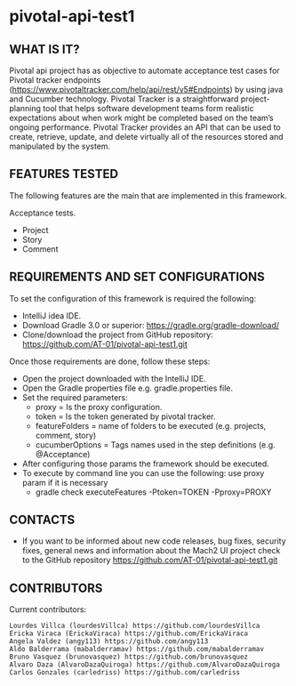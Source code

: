 # pivotal-api-test1

WHAT IS IT?
------------

Pivotal api project has as objective to automate acceptance test cases for Pivotal tracker
endpoints (https://www.pivotaltracker.com/help/api/rest/v5#Endpoints) by using java and Cucumber technology.
Pivotal Tracker is a straightforward project-planning tool that helps software development teams form
realistic expectations about when work might be completed based on the team’s ongoing performance.
Pivotal Tracker provides an API that can be used to create, retrieve, update, and delete virtually all
of the resources stored and manipulated by the system.

FEATURES TESTED
---------------

The following features are the main that are implemented in this framework.

   Acceptance tests.

   - Project
   - Story
   - Comment

REQUIREMENTS AND SET CONFIGURATIONS
-----------------------------------

To set the configuration of this framework is required the following:

   - IntelliJ idea IDE.
   - Download Gradle 3.0 or superior: https://gradle.org/gradle-download/
   - Clone/download the project from GitHub repository: https://github.com/AT-01/pivotal-api-test1.git

Once those requirements are done, follow these steps:

   - Open the project downloaded with the IntelliJ IDE.
   - Open the Gradle properties file e.g. gradle.properties file.
   - Set the required parameters:
       * proxy = Is the proxy configuration.
       * token = Is the token generated by pivotal tracker.
       * featureFolders = name of folders to be executed (e.g. projects, comment, story)
       * cucumberOptions = Tags names used in the step definitions (e.g. @Acceptance)
   - After configuring those params the framework should be executed.
   - To execute by command line you can use the following: use proxy param if it is necessary
       * gradle check executeFeatures -Ptoken=TOKEN -Pproxy=PROXY

CONTACTS
--------

   - If you want to be informed about new code releases, bug fixes, security fixes,
   general news and information about the Mach2 UI project check to the GitHub repository
     https://github.com/AT-01/pivotal-api-test1.git

CONTRIBUTORS
------------

Current contributors:

    Lourdes Villca (lourdesVillca) https://github.com/lourdesVillca
    Ericka Viraca (ErickaViraca) https://github.com/ErickaViraca
    Angela Valdez (angy113) https://github.com/angy113
    Aldo Balderrama (mabalderramav) https://github.com/mabalderramav
    Bruno Vasquez (brunovasquez) https://github.com/brunovasquez
    Alvaro Daza (AlvaroDazaQuiroga) https://github.com/AlvaroDazaQuiroga
    Carlos Gonzales (carledriss) https://github.com/carledriss